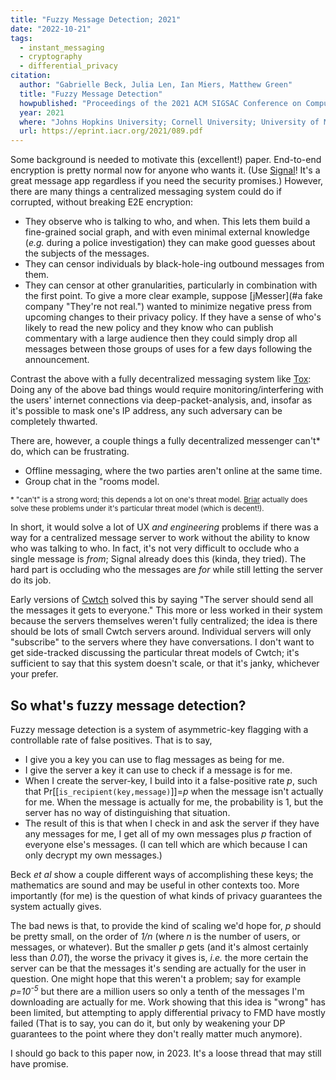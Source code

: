 ```yaml
---
title: "Fuzzy Message Detection; 2021"
date: "2022-10-21"
tags:
  - instant_messaging
  - cryptography
  - differential_privacy
citation:
  author: "Gabrielle Beck, Julia Len, Ian Miers, Matthew Green"
  title: "Fuzzy Message Detection"
  howpublished: "Proceedings of the 2021 ACM SIGSAC Conference on Computer and Communications Security"
  year: 2021
  where: "Johns Hopkins University; Cornell University; University of Maryland"
  url: https://eprint.iacr.org/2021/089.pdf
---
```



Some background is needed to motivate this (excellent!) paper.
End-to-end encryption is pretty normal now for anyone who wants it.
(Use [Signal](https://www.signal.org/)! It's a great message app regardless if you need the security promises.)
However, there are many things a centralized messaging system could do if corrupted, without breaking E2E encryption:

- They observe who is talking to who, and when.
  This lets them build a fine-grained social graph,
  and with even minimal external knowledge (_e.g._ during a police investigation)
  they can make good guesses about the subjects of the messages.
- They can censor individuals by black-hole-ing outbound messages from them.
- They can censor at other granularities, particularly in combination with the first point.
  To give a more clear example, suppose [jMesser](#a fake company "They're not real.")
  wanted to minimize negative press from upcoming changes to their privacy policy.
  If they have a sense of who's likely to read the new policy
  and they know who can publish commentary with a large audience
  then they could simply drop all messages between those groups of uses for a few days following the announcement.

Contrast the above with a fully decentralized messaging system like [Tox](tox.chat):
Doing any of the above bad things would require monitoring/interfering with the users' internet connections
via deep-packet-analysis, and, insofar as it's possible to mask one's IP address, any such adversary can be completely thwarted.

There are, however, a couple things a fully decentralized messenger can't\* do, which can be frustrating.

- Offline messaging, where the two parties aren't online at the same time.
- Group chat in the "rooms model.

<sub>\* "can't" is a strong word; this depends a lot on one's threat model.
[Briar](https://briarproject.org/) actually does solve these problems under it's particular threat model (which is decent!).</sub>

In short, it would solve a lot of UX _and engineering_ problems if there was a way for a centralized message server to work
without the ability to know who was talking to who.
In fact, it's not very difficult to occlude who a single message is _from_;
Signal already does this (kinda, they tried).
The hard part is occluding who the messages are _for_ while still letting the server do its job.

Early versions of [Cwtch](cwtch.im) solved this by saying
"The server should send all the messages it gets to everyone."
This more or less worked in their system because the servers themselves weren't fully centralized;
the idea is there should be lots of small Cwtch servers around.
Individual servers will only "subscribe" to the servers where they have conversations.
I don't want to get side-tracked discussing the particular threat models of Cwtch;
it's sufficient to say that this system doesn't scale, or that it's janky, whichever your prefer.

## So what's fuzzy message detection?

Fuzzy message detection is a system of asymmetric-key flagging with a controllable rate of false positives.
That is to say,

- I give you a key you can use to flag messages as being for me.
- I give the server a key it can use to check if a message is for me.
- When I create the server-key, I build into it a false-positive rate _p_, such that
  Pr\[\[`is_recipient(key,message)`\]\]=_p_ when the message isn't actually for me.
  When the message is actually for me, the probability is 1, but the server has no way of distinguishing that situation.
- The result of this is that when I check in and ask the server if they have any messages for me,
  I get all of my own messages plus _p_ fraction of everyone else's messages.
  (I can tell which are which because I can only decrypt my own messages.)

Beck _et al_ show a couple different ways of accomplishing these keys;
the mathematics are sound and may be useful in other contexts too.
More importantly (for me) is the question of what kinds of privacy guarantees the system actually gives.

The bad news is that, to provide the kind of scaling we'd hope for, _p_ should be pretty small, on the order of _1/n_
(where _n_ is the number of users, or messages, or whatever).
But the smaller _p_ gets (and it's almost certainly less than _0.01_), the worse the privacy it gives is,
_i.e._ the more certain the server can be that the messages it's sending are actually for the user in question.
One might hope that this weren't a problem;
say for example _p=10<sup>-5</sup>_ but there are a million users so only a tenth of the messages I'm downloading are actually for me.
Work showing that this idea is "wrong" has been limited, but attempting to apply differential privacy to FMD have mostly failed
(That is to say, you can do it, but only by weakening your DP guarantees to the point where they don't really matter much anymore).

I should go back to this paper now, in 2023.
It's a loose thread that may still have promise.
